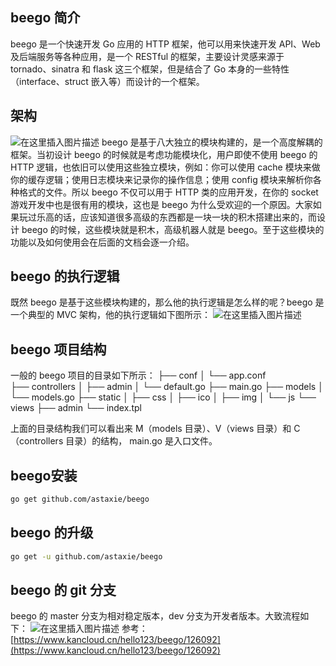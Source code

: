 ## beego 简介
beego 是一个快速开发 Go 应用的 HTTP 框架，他可以用来快速开发 API、Web 及后端服务等各种应用，是一个 RESTful 的框架，主要设计灵感来源于 tornado、sinatra 和 flask 这三个框架，但是结合了 Go 本身的一些特性（interface、struct 嵌入等）而设计的一个框架。

## 架构

![在这里插入图片描述](https://img-blog.csdnimg.cn/20200803001231325.png?x-oss-process=image/watermark,type_ZmFuZ3poZW5naGVpdGk,shadow_10,text_aHR0cHM6Ly9ibG9nLmNzZG4ubmV0L3hpeGloYWhhbGVsZWhlaGU=,size_16,color_FFFFFF,t_70)
beego 是基于八大独立的模块构建的，是一个高度解耦的框架。当初设计 beego 的时候就是考虑功能模块化，用户即使不使用 beego 的 HTTP 逻辑，也依旧可以使用这些独立模块，例如：你可以使用 cache 模块来做你的缓存逻辑；使用日志模块来记录你的操作信息；使用 config 模块来解析你各种格式的文件。所以 beego 不仅可以用于 HTTP 类的应用开发，在你的 socket 游戏开发中也是很有用的模块，这也是 beego 为什么受欢迎的一个原因。大家如果玩过乐高的话，应该知道很多高级的东西都是一块一块的积木搭建出来的，而设计 beego 的时候，这些模块就是积木，高级机器人就是 beego。至于这些模块的功能以及如何使用会在后面的文档会逐一介绍。

## beego 的执行逻辑
既然 beego 是基于这些模块构建的，那么他的执行逻辑是怎么样的呢？beego 是一个典型的 MVC 架构，他的执行逻辑如下图所示：
![在这里插入图片描述](https://img-blog.csdnimg.cn/20200803001351789.png?x-oss-process=image/watermark,type_ZmFuZ3poZW5naGVpdGk,shadow_10,text_aHR0cHM6Ly9ibG9nLmNzZG4ubmV0L3hpeGloYWhhbGVsZWhlaGU=,size_16,color_FFFFFF,t_70)
## beego 项目结构
一般的 beego 项目的目录如下所示：
├── conf
│   └── app.conf   
├── controllers
│   ├── admin
│   └── default.go
├── main.go
├── models
│   └── models.go
├── static
│   ├── css
│   ├── ico
│   ├── img
│   └── js
└── views
    ├── admin
    └── index.tpl


上面的目录结构我们可以看出来 M（models 目录）、V（views 目录）和 C（controllers 目录）的结构， main.go 是入口文件。


## beego安装

```bash
go get github.com/astaxie/beego
```

## beego 的升级

```bash
go get -u github.com/astaxie/beego
```

## beego 的 git 分支
beego 的 master 分支为相对稳定版本，dev 分支为开发者版本。大致流程如下：
![在这里插入图片描述](https://img-blog.csdnimg.cn/20200803001626750.png?x-oss-process=image/watermark,type_ZmFuZ3poZW5naGVpdGk,shadow_10,text_aHR0cHM6Ly9ibG9nLmNzZG4ubmV0L3hpeGloYWhhbGVsZWhlaGU=,size_16,color_FFFFFF,t_70)
参考：
[https://www.kancloud.cn/hello123/beego/126092](https://www.kancloud.cn/hello123/beego/126092)
